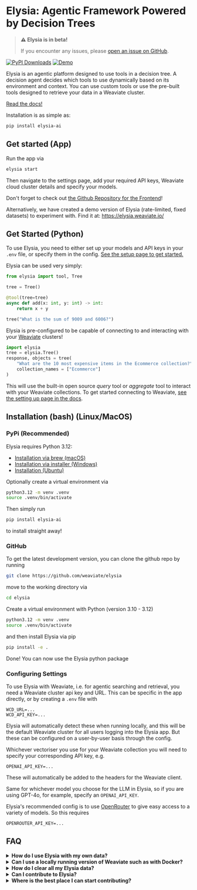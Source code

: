 # Elysia: Agentic Framework Powered by Decision Trees

> **⚠️ Elysia is in beta!**
>
> If you encounter any issues, please [open an issue on GitHub](https://github.com/weaviate/elysia/issues).

[![PyPI Downloads](https://static.pepy.tech/badge/elysia-ai)](https://pepy.tech/projects/elysia-ai) [![Demo](https://img.shields.io/badge/Check%20out%20the%20demo!-yellow?&style=flat-square&logo=react&logoColor=white)](https://elysia.weaviate.io/)

Elysia is an agentic platform designed to use tools in a decision tree. A decision agent decides which tools to use dynamically based on its environment and context. You can use custom tools or use the pre-built tools designed to retrieve your data in a Weaviate cluster.

[Read the docs!](https://weaviate.github.io/elysia/)

Installation is as simple as:
```bash
pip install elysia-ai
```

## Get started (App)

Run the app via

```bash
elysia start
```
Then navigate to the settings page, add your required API keys, Weaviate cloud cluster details and specify your models.

Don't forget to check out [the Github Repository for the Frontend](https://github.com/weaviate/elysia-frontend)!

Alternatively, we have created a demo version of Elysia (rate-limited, fixed datasets) to experiment with. Find it at: https://elysia.weaviate.io/

## Get Started (Python)

To use Elysia, you need to either set up your models and API keys in your `.env` file, or specify them in the config. [See the setup page to get started.](https://weaviate.github.io/elysia/setting_up/)

Elysia can be used very simply:
```python
from elysia import tool, Tree

tree = Tree()

@tool(tree=tree)
async def add(x: int, y: int) -> int:
    return x + y

tree("What is the sum of 9009 and 6006?")
```

Elysia is pre-configured to be capable of connecting to and interacting with your [Weaviate](https://weaviate.io/deployment/serverless) clusters!
```python
import elysia
tree = elysia.Tree()
response, objects = tree(
    "What are the 10 most expensive items in the Ecommerce collection?",
    collection_names = ["Ecommerce"]
)
```
This will use the built-in open source _query_ tool or _aggregate_ tool to interact with your Weaviate collections. To get started connecting to Weaviate, [see the setting up page in the docs](https://weaviate.github.io/elysia/setting_up/).

## Installation (bash) (Linux/MacOS)

### PyPi (Recommended)

Elysia requires Python 3.12:
- [Installation via brew (macOS)](https://formulae.brew.sh/formula/python@3.12)
- [Installation via installer (Windows)](https://www.python.org/downloads/release/python-3120/)
- [Installation (Ubuntu)](https://ubuntuhandbook.org/index.php/2023/05/install-python-3-12-ubuntu/)

Optionally create a virtual environment via
```bash
python3.12 -m venv .venv
source .venv/bin/activate
```

Then simply run 
```bash
pip install elysia-ai
```
to install straight away!

### GitHub

To get the latest development version, you can clone the github repo by running
```bash
git clone https://github.com/weaviate/elysia
```
move to the working directory via
```bash
cd elysia
```
Create a virtual environment with Python (version 3.10 - 3.12)
```bash
python3.12 -m venv .venv
source .venv/bin/activate
```
and then install Elysia via pip
```bash
pip install -e .
```
Done! You can now use the Elysia python package


### Configuring Settings

To use Elysia with Weaviate, i.e. for agentic searching and retrieval, you need a Weaviate cluster api key and URL. This can be specific in the app directly, or by creating a `.env` file with
```
WCD_URL=...
WCD_API_KEY=...
```
Elysia will automatically detect these when running locally, and this will be the default Weaviate cluster for all users logging into the Elysia app. But these can be configured on a user-by-user basis through the config.

Whichever vectoriser you use for your Weaviate collection you will need to specify your corresponding API key, e.g.
```
OPENAI_API_KEY=...
```
These will automatically be added to the headers for the Weaviate client.

Same for whichever model you choose for the LLM in Elysia, so if you are using GPT-4o, for example, specify an `OPENAI_API_KEY`.

Elysia's recommended config is to use [OpenRouter](https://openrouter.ai/) to give easy access to a variety of models. So this requires
```
OPENROUTER_API_KEY=...
```

## FAQ

<details>
<summary><b>How do I use Elysia with my own data?</b></summary>

You can connect to your own Weaviate cloud cluster, which will automatically identify any collections that exist in the cluster.

Collections require being _preprocessed_ for Elysia. In the app, you just click the 'analyze' button in the Data tab. In Python you can do:

```python
from elysia.preprocess.collection import preprocess

preprocess(collection_names=["YourCollectionName"])
```

</details>

<details>
<summary><b>Can I use a locally running version of Weaviate such as with Docker?</b></summary>
Locally running versions of Weaviate are currently not implemented in the current version of the app but this is planned for a future release. Stay tuned!
</details>


<details>
<summary><b>How do I clear all my Elysia data?</b></summary>

Everything Elysia doesn't store locally will be a collection in your Weaviate cluster. You can delete any collections that start with `ELYSIA_` to reset all your Elysia data.

For example, in Python:
```python
from elysia.util.client import ClientManager()
with ClientManager().connect_to_client() as client:
    for collection_name in client.collections.list_all():
        if collection_name.startswith("ELYSIA_"):
            client.collections.delete(collection_name)
```
</details>


<details>

<summary><b>Can I contribute to Elysia?</b></summary>

Elysia is **fully open source**, so yes of course you can! Clone and create a new branch of Elysia via
```bash
git clone https://github.com/weaviate/elysia
git checkout -b <branch_name>
```
Make your changes, push them to your branch, go to GitHub and submit a pull request.

</details>


<details>
<summary><b>Where is the best place I can start contributing?</b></summary>

There are no 'huge' new features we are planning for Elysia (for the moment). You could start with creating a new tool, or multiple new tools to create a custom workflow for something specific. Look for pain points you experience from your user journey and find what exactly is causing these. Then try to fix them or create an alternative way of doing things!

</details>

